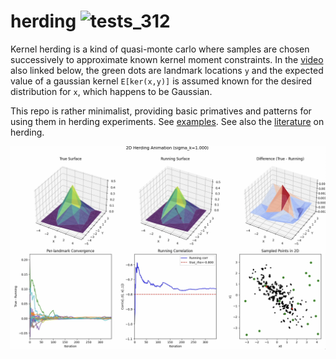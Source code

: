 # herding  ![tests_312](https://github.com/microprediction/herding/workflows/tests_312/badge.svg)
Kernel herding is a kind of quasi-monte carlo where samples are chosen successively to approximate known kernel moment constraints. In the [video](https://github.com/microprediction/herding/tree/main/docs/assets/video) also linked below, the green dots are landmark locations `y` and the expected value of a gaussian kernel `E[ker(x,y)]` is assumed known for the desired distribution for `x`, which happens to be Gaussian.   

This repo is rather minimalist, providing basic primatives and patterns for using them in herding experiments. See [examples](https://github.com/microprediction/herding/tree/main/examples).  See also the [literature](https://github.com/microprediction/herding/blob/main/LITERATURE.md) on herding. 


[![Herding Demo](docs/assets/images/herding_video_thumb.png)](docs/assets/video/herding_video_low_res.mp4)



